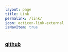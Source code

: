 ```yaml
---
layout: page
title: Link
permalink: /link/
icon: octicon-link-external
isNavItem: true
---
```


### [github](https://github.com/iamyueqing)